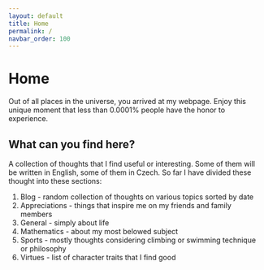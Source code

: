 ```yaml
---
layout: default
title: Home
permalink: /
navbar_order: 100
---
```


# Home

Out of all places in the universe, you arrived at my webpage. Enjoy this unique moment that less than 0.0001% people have the honor to experience. 

## What can you find here?

A collection of thoughts that I find useful or interesting. Some of them will be written in English, some of them in Czech. So far I have divided these thought into these sections:
1. Blog - random collection of thoughts on various topics sorted by date
2. Appreciations - things that inspire me on my friends and family members
3. General - simply about life 
4. Mathematics - about my most belowed subject
5. Sports - mostly thoughts considering climbing or swimming technique or philosophy
6. Virtues - list of character traits that I find good